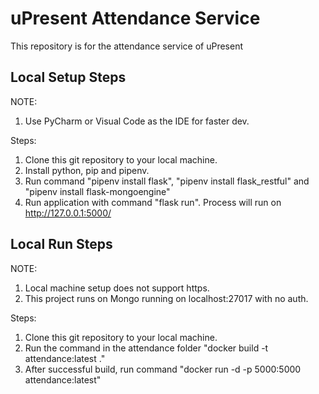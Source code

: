 # uPresent Attendance Service

This repository is for the attendance service of uPresent

## Local Setup Steps
NOTE: 
1. Use PyCharm or Visual Code as the IDE for faster dev.

Steps:
1. Clone this git repository to your local machine.
2. Install python, pip and pipenv.
3. Run command "pipenv install flask", "pipenv install flask_restful" and "pipenv install flask-mongoengine"
4. Run application with command "flask run". Process will run on http://127.0.0.1:5000/

## Local Run Steps

NOTE: 
1. Local machine setup does not support https.
2. This project runs on Mongo running on localhost:27017 with no auth.

Steps:
1. Clone this git repository to your local machine.
2. Run the command in the attendance folder "docker build -t attendance:latest ."
3. After successful build, run command "docker run -d -p 5000:5000 attendance:latest"